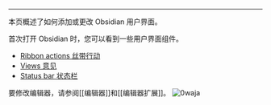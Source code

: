 
---
本页概述了如何添加或更改 Obsidian 用户界面。

首次打开 Obsidian 时，您可以看到一些用户界面组件。

- [Ribbon actions 丝带行动](https://docs.obsidian.md/Plugins/User+interface/Ribbon+actions)
- [Views 意见](https://docs.obsidian.md/Plugins/User+interface/Views)
- [Status bar 状态栏](https://docs.obsidian.md/Plugins/User+interface/Status+bar)

要修改编辑器，请参阅[[编辑器]]和[[编辑器扩展]]。
![0waja](../../../../../../../Attachments/0waja.png)